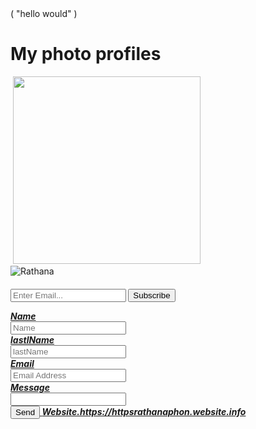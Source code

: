 
<!DOCTYPE html>
<html lang="en">
</html>
</head>
       ( "hello would" )
  <meta charset="utf-8">
  <meta http-equiv="X-UA-Compatible" content="IE=edge">
  <meta name="document-rating" content="Safe for Kids">
  <meta name="robots" content="ALL, INDEX, Follow">
  <meta name="googlebot" content="index, follow">
  <meta name="web-app-capable" content="yes">
  <meta name="mobile-app-capable" content="yes">
  <link href=apple-app-touch-icon" content=yes">
  <link href="https://httpsrathanaphon.websites.info/files/971938/favicon/favicon.png?v="/>
  <meta name="theme-color" content="#FFFFFFfv6'jn+:jnv'">
  <meta name="viewport" content="width=device-width, initial-scale=1, maximum-scale=5318736670">

  <meta name="title" content="Rathana phone Shop1 in  Phnom Penh">
  <meta name="description" content="Business As a loyal partner sell technology">
  <meta name="author" content="Rathana phone Shop1">
  <meta property="og:site_name" content="httpsrathanaphon!cgnn">
  <meta property="og:type" content="website">
  <meta property="og:title" content="Rathana phone Shop1 in  Phnom Penh">
  <meta property="og:description" content="Business As a loyal partner sell technology">
  <meta property="og:image">
  <meta name="geo.placename" content="Phnom Penh">
  <meta name="geo.region" content="KH">
  <link href="https://fonts.googleapis.com/css?family=Roboto:400,700&display=swap" rel="stylesheet">
  <link rel="stylesheet" href="https://maxcdn.icons8.com/fonts/line-awesome/1.1/css/line-awesome-font-awesome.min.css">
  <link rel="stylesheet" href="css/custom.css">   
      <title> Rathana phone Shop1 in  Phnom Penh </title> 
	</head>	
     <h1>My photo profiles</h1>
        <!-- brand logo My photo profiles -->
    <img class="td-none text-center">
       <img class="business-logo mr-3" src="https://httpsrathanaphon.websites.co.in/files/971938/business/logo/logo-1332537698.jpeg?v=744005152"width="300px height="100px>
        <!-- Favicon -->
    <link rel="icon" href="https://httpsrathanaphon.websites.info/files/971938/favicon/favicon.png?v=1078145314" type="image/png" />
        <!-- Google font -->
    <link rel="preload" as="font" href="https://fonts.googleapis.com/css?family=Playfair+Display|Roboto" onload="this.rel='stylesheet'">
        <!-- BS4 minified v1.0.0 CSS -->
    <link rel="stylesheet" href="https://httpsrathanaphon.websites.info/e-shop/css/bootstrap.min.css">
        <!-- Custom minified CSS -->
     <link rel="stylesheet" href="eventEditData: {         
     <link rel="stylesheet" href="https://httpsrathanaphon.websites.info/e-shop/css/ecommerce.min.css?v=1627190672">       
     <link media="none" onload="if(media!='all')media='all'"rel="stylesheet" href="https://cdn.jsdelivr.net/gh/openlayers/openlayers.github.io@master/en/v6.5.0/css/ol.css" type="text/css">
        <!-- FontAwesome -->
    <link rel="stylesheet" href="https://httpsrathanaphon.websites.info/e-shop/fonts/css/all.min.css">
        <!-- Fancybox API -->
     <link media="none" onload="if(media!='all')media='all'"rel="stylesheet" href="https://cdnjs.cloudflare.com/ajax/libs/fancybox/3.3.5/jquery.fancybox.min.css" />
        <!-- slick-->
     <link media="none" onload="if(media!='all')media='all'"rel="stylesheet" href="https://httpsrathanaphon.websites.info/e-shop/slick/slick.css"> 
     <link media="none" onload="if(media!='all')media='all'"rel="stylesheet" href="https://httpsrathanaphon.websites.info/e-shop/slick/slick-theme.css">         
     <link media="none" onload="if(media!='all')media='all'"rel="stylesheet" href="https://httpsrathanaphon.websites.info/common/css/custom-toast.css">        
        <!-- Select2 css files -->
     <link media="none" onload="if(media!='all')media='all'"href="https://httpsrathanaphon.websites.info/common/css/select2.min.css" rel="stylesheet" />
        <!-- manifest request -->
     <link rel="manifest" href="/manifest.json?theme_color=%23FFFFFF">
     <link rel="canonical" href="https://httpsrathanaphon.websites.info/index.php">
     <link rel="alternate" href="https://httpsrathanaphon.websites.info/" hreflang="en-us">
</header>
     <a "@context": "https://schema.org",
     <a "@type": "WebSite",
     <a "url": "https://httpsrathanaphon.websites.info",
      "potentialAction": {
     <a "@type": "SearchAction",
     <a "target": "https://httpsrathanaphon.websites.info/search/all/{search_term_string}",
     <a "query-input": "required name=search_term_string"
}
</script>
	</head>
	<body style="height: 640px;width: 320px background-color:#fffff">
		<div class="container d-flex h-100">
			<div class="row justify-content-center align-self-center">
				<div class="col-md-10 mx-auto">
					<div class="card shadow">
						<div class="row">
							<div class="col-md-4 mx-auto">
								<img src="https://httpsrathanaphonwebsite.info/files/9711938/landing/img/logo_color_116x41dp.png" 
          <div class="card-img-top img-responsive" alt=Rathana phone shop1">
             <img class="bussing-brand-logo-">
								<nav id="navbar-wrapper" class="navbar navbar-expand-lg navbar-light">
        <div class="container">
		  		</div>
						<div class="Card-body text-center">
							<h5 class="card-title">
							  <p class="card-text">
								<p subscription""To continue to use websites./https://httpsrathanaphon.website.info-"Buy Subscription" below, or for more info login to your https://httpsrathanaphon.website.info-"account.				
"description": "Business As a loyal partner sell technology"<Buy Subcription"">
   </form>
          <input type="email" placeholder="Enter Email..." required>
          <button type="submit" class="button_1">Subscribe</button>
   </form>
							</a>
					<a href="https://httpsrathanaphon.website.info/login">
            <div class="btn btn-outline-primary">
							<Login>
							</a>				
					<a href="https://httpsrathanaphon.website.info"> 
             <div class="btn btn-outline-primary" target="_blank">
					 </div>
						<div>
  							<label>Name</label><br>
  							<input type="text" placeholder="Name">
					</div>
						<div>
							<label>lastlName</label><br>
  							<input type="text" placeholder="lastName">
  					</div>
  						<div>
  							<label>Email</label><br>
  							<input type="text" placeholder="Email Address">
  					</div>
  						<div>
  							<label>Message</label><br>
  							<input type="text"laceholder="Message text">
  					</div>
  						<button class="button_1" type="submit">Send</button>					
							<User name>
<a href="https://play.google.com/Store/apps/details
id=5761455231/https://httpsrathanaphon.websote.info/"websitesapp" 
<div class="btn btn-outline-primary" target="_blank">Website.https://httpsrathanaphon.website.info
							</a> <i class="fab fa-Android"></i>
						</div>
					</div>
				</div>
			</div>
		</div>			
 <body>
<html>
  
   

                           
